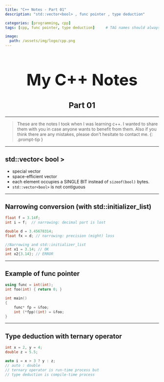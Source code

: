 ```yaml
---
title: "C++ Notes - Part 01"
description: "std::vector<bool> , func pointer , type deduction"

categories: [programming, cpp]
tags: [cpp, func pointer, type deduction]     # TAG names should always be lowercase

image:
  path: /assets/img/logo/cpp.png
---
```


<h1 style="text-align: center; font-size: 52px;">My C++ Notes</h1>
<h2 style="text-align: center; font-size: 26px;">Part 01</h2>

---

>These are the notes I took when I was learning c++. I wanted to share them with you in case anyone wants to benefit from them. Also if you think there are any mistakes, please don't hesitate to contact me.
{: .prompt-tip }

---
## std::vector< bool >

* special vector
* space-efficient vector
* each element occupies a SINGLE BIT instead of `sizeof(bool)` bytes.
* `std::vector<bool>` is not contiguous


---
## Narrowing conversion (with std::initializer_list)

```cpp
float f = 3.14f;
int i = f;  // narrowing: decimal part is lost

double d = 3.45678314;
float fx = d; // narrowing: precision (might) loss

//Narrowing and std::initializer_list
int x1 = 3.14; // OK
int x2{3.14}; // ERROR
```

---
## Example of func pointer 

```cpp
using func = int(int);
int foo(int) { return 0; }

int main() 
{
	func* fp = &foo;
	int (*fpp)(int) = &foo;
}
```

---
## Type deduction with ternary operator 

```cpp
int x = 2, y = 4;
double z = 5.5;

auto i = x > 3 ? y : z;
// auto : double
// ternary operator is run-time process but
// type deduction is compile-time process
```